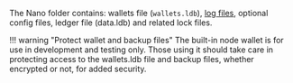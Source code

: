 The Nano folder contains: wallets file (`wallets.ldb`), [log files](/running-a-node/troubleshooting/#log-files), optional config files, ledger file (data.ldb) and related lock files.

!!! warning "Protect wallet and backup files"
	The built-in node wallet is for use in development and testing only. Those using it should take care in protecting access to the wallets.ldb file and backup files, whether encrypted or not, for added security.